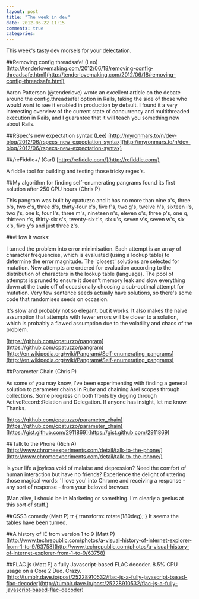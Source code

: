 ```yaml
---
layout: post
title: "The week in dev"
date: 2012-06-22 11:15
comments: true
categories: 
---
```


This week's tasty dev morsels for your delectation.

##Removing config.threadsafe! (Leo)
[http://tenderlovemaking.com/2012/06/18/removing-config-threadsafe.html](http://tenderlovemaking.com/2012/06/18/removing-config-threadsafe.html)

Aaron Patterson (@tenderlove) wrote an excellent article on the debate around the config.threadsafe! option in Rails, taking the side of those who would want to see it enabled in production by default. I found it a very interesting overview of the current state of concurrency and multithreaded execution in Rails, and I guarantee that it will teach you something new about Rails.

##RSpec's new expectation syntax (Lee)
[http://myronmars.to/n/dev-blog/2012/06/rspecs-new-expectation-syntax](http://myronmars.to/n/dev-blog/2012/06/rspecs-new-expectation-syntax)


##/reFiddle+/ (Carl)
[http://refiddle.com/](http://refiddle.com/)

A fiddle tool for building and testing those tricky regex's.

##My algorithm for finding self-enumerating pangrams found its first solution after 250 CPU hours (Chris P)

This pangram was built by cpatuzzo and it has no more than nine a's, three b's, two c's, three d's, thirty-four e's, five f's, two g's, twelve h's, sixteen i's, two j's, one k, four l's, three m's, nineteen n's, eleven o's, three p's, one q, thirteen r's, thirty-six s's, twenty-six t's, six u's, seven v's, seven w's, six x's, five y's and just three z's.

###How it works:

I turned the problem into error minimisation. Each attempt is an array of character frequencies, which is evaluated (using a lookup table) to determine the error magnitude. The 'closest' solutions are selected for mutation. New attempts are ordered for evaluation according to the distribution of characters in the lookup table (language). The pool of attempts is pruned to ensure it doesn't memory leak and slow everything down at the trade off of occasionally choosing a sub-optimal attempt for mutation. Very few sentence seeds actually have solutions, so there's some code that randomises seeds on occasion.

It's slow and probably not so elegant, but it works. It also makes the naive assumption that attempts with fewer errors will be closer to a solution, which is probably a flawed assumption due to the volatility and chaos of the problem.

[https://github.com/cpatuzzo/pangram](https://github.com/cpatuzzo/pangram)
[http://en.wikipedia.org/wiki/Pangram#Self-enumerating_pangrams](http://en.wikipedia.org/wiki/Pangram#Self-enumerating_pangrams)

##Parameter Chain (Chris P)

As some of you may know, I've been experimenting with finding a general solution to parameter chains in Ruby and chaining Arel scopes through collections. Some progress on both fronts by digging through ActiveRecord::Relation and Delegation. If anyone has insight, let me know. Thanks.

[https://github.com/cpatuzzo/parameter_chain](https://github.com/cpatuzzo/parameter_chain)
[https://gist.github.com/2911869](https://gist.github.com/2911869)

##Talk to the Phone (Rich A)
[http://www.chromeexperiments.com/detail/talk-to-the-phone/](http://www.chromeexperiments.com/detail/talk-to-the-phone/)

Is your life a joyless void of malaise and depression?
Need the comfort of human interaction but have no friends?
Experience the delight of uttering those magical words: 'I love you' into Chrome and receiving a response - any sort of response -  from your beloved browser.

(Man alive, I should be in Marketing or something. I'm clearly a genius at this sort of stuff.)

##CSS3 comedy (Matt P)
tr { transform: rotate(180deg); } It seems the tables have been turned.

##A history of IE from version 1 to 9 (Matt P)
[http://www.techrepublic.com/photos/a-visual-history-of-internet-explorer-from-1-to-9/63758](http://www.techrepublic.com/photos/a-visual-history-of-internet-explorer-from-1-to-9/63758)

##FLAC.js (Matt P)
a fully Javascript-based FLAC decoder. 8.5% CPU usage on a Core 2 Duo. Crazy.
[http://tumblr.dave.io/post/25228910532/flac-js-a-fully-javascript-based-flac-decoder](http://tumblr.dave.io/post/25228910532/flac-js-a-fully-javascript-based-flac-decoder)

